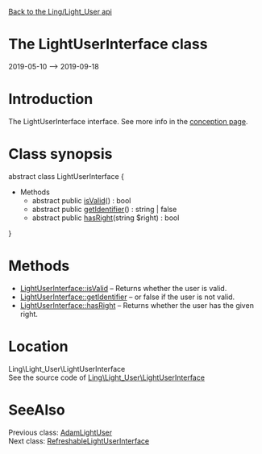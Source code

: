 [Back to the Ling/Light_User api](https://github.com/lingtalfi/Light_User/blob/master/doc/api/Ling/Light_User.md)



The LightUserInterface class
================
2019-05-10 --> 2019-09-18






Introduction
============

The LightUserInterface interface.
See more info in the [conception page](https://github.com/lingtalfi/Light_User/blob/master/doc/pages/conception.md).



Class synopsis
==============


abstract class <span class="pl-k">LightUserInterface</span>  {

- Methods
    - abstract public [isValid](https://github.com/lingtalfi/Light_User/blob/master/doc/api/Ling/Light_User/LightUserInterface/isValid.md)() : bool
    - abstract public [getIdentifier](https://github.com/lingtalfi/Light_User/blob/master/doc/api/Ling/Light_User/LightUserInterface/getIdentifier.md)() : string | false
    - abstract public [hasRight](https://github.com/lingtalfi/Light_User/blob/master/doc/api/Ling/Light_User/LightUserInterface/hasRight.md)(string $right) : bool

}






Methods
==============

- [LightUserInterface::isValid](https://github.com/lingtalfi/Light_User/blob/master/doc/api/Ling/Light_User/LightUserInterface/isValid.md) &ndash; Returns whether the user is valid.
- [LightUserInterface::getIdentifier](https://github.com/lingtalfi/Light_User/blob/master/doc/api/Ling/Light_User/LightUserInterface/getIdentifier.md) &ndash; or false if the user is not valid.
- [LightUserInterface::hasRight](https://github.com/lingtalfi/Light_User/blob/master/doc/api/Ling/Light_User/LightUserInterface/hasRight.md) &ndash; Returns whether the user has the given right.





Location
=============
Ling\Light_User\LightUserInterface<br>
See the source code of [Ling\Light_User\LightUserInterface](https://github.com/lingtalfi/Light_User/blob/master/LightUserInterface.php)



SeeAlso
==============
Previous class: [AdamLightUser](https://github.com/lingtalfi/Light_User/blob/master/doc/api/Ling/Light_User/AdamLightUser.md)<br>Next class: [RefreshableLightUserInterface](https://github.com/lingtalfi/Light_User/blob/master/doc/api/Ling/Light_User/RefreshableLightUserInterface.md)<br>
